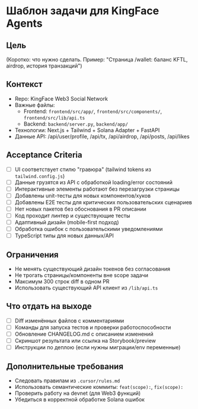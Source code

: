 # Шаблон задачи для KingFace Agents

## Цель
(Коротко: что нужно сделать. Пример: "Страница /wallet: баланс KFTL, airdrop, история транзакций")

## Контекст
- Repo: KingFace Web3 Social Network
- Важные файлы: 
  - Frontend: `frontend/src/app/`, `frontend/src/components/`, `frontend/src/lib/api.ts`
  - Backend: `backend/server.py`, `backend/app/`
- Технологии: Next.js + Tailwind + Solana Adapter + FastAPI
- Данные API: /api/user/profile, /api/tx, /api/airdrop, /api/posts, /api/likes

## Acceptance Criteria
- [ ] UI соответствует стилю "гравюра" (tailwind tokens из `tailwind.config.js`)
- [ ] Данные грузятся из API с обработкой loading/error состояний
- [ ] Интерактивные элементы работают без перезагрузки страницы
- [ ] Добавлены unit-тесты для новых компонентов/хуков
- [ ] Добавлены E2E тесты для критических пользовательских сценариев
- [ ] Нет новых пакетов без обоснования в PR описании
- [ ] Код проходит линтер и существующие тесты
- [ ] Адаптивный дизайн (mobile-first подход)
- [ ] Обработка ошибок с пользовательскими уведомлениями
- [ ] TypeScript типы для новых данных/API

## Ограничения
- Не менять существующий дизайн токенов без согласования
- Не трогать страницы/компоненты вне scope задачи
- Максимум 300 строк diff в одном PR
- Использовать существующий API клиент из `/lib/api.ts`

## Что отдать на выходе
- [ ] Diff изменённых файлов с комментариями
- [ ] Команды для запуска тестов и проверки работоспособности
- [ ] Обновление CHANGELOG.md с описанием изменений
- [ ] Скриншот результата или ссылка на Storybook/preview
- [ ] Инструкции по деплою (если нужны миграции/env переменные)

## Дополнительные требования
- Следовать правилам из `.cursor/rules.md`
- Использовать семантические коммиты: `feat(scope):`, `fix(scope):`
- Проверить работу на devnet (для Web3 функций)
- Убедиться в корректной обработке Solana ошибок